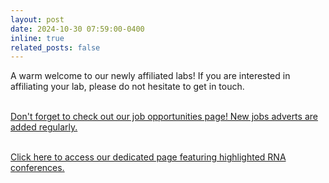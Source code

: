```yaml
---
layout: post
date: 2024-10-30 07:59:00-0400
inline: true
related_posts: false
---
```



A warm welcome to our newly affiliated labs! If you are interested in affiliating your lab, please do not hesitate to get in touch. <br><br>

[Don't forget to check out our job opportunities page! New jobs adverts are added regularly.](/job_highlights) <br><br>

[Click here to access our dedicated page featuring highlighted RNA conferences.](/Conference_highlights)




